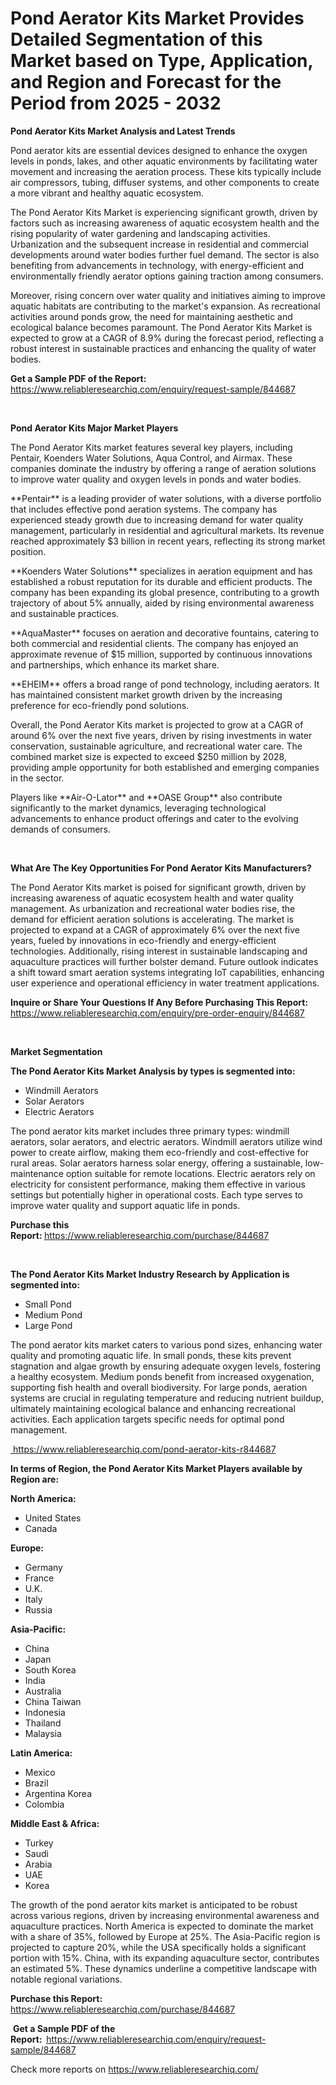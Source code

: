 <p><h1>Pond Aerator Kits Market Provides Detailed Segmentation of this Market based on Type, Application, and Region and Forecast for the Period from 2025 - 2032</h1></p><p><strong>Pond Aerator Kits Market Analysis and Latest Trends</strong></p>
<p><p>Pond aerator kits are essential devices designed to enhance the oxygen levels in ponds, lakes, and other aquatic environments by facilitating water movement and increasing the aeration process. These kits typically include air compressors, tubing, diffuser systems, and other components to create a more vibrant and healthy aquatic ecosystem. </p><p>The Pond Aerator Kits Market is experiencing significant growth, driven by factors such as increasing awareness of aquatic ecosystem health and the rising popularity of water gardening and landscaping activities. Urbanization and the subsequent increase in residential and commercial developments around water bodies further fuel demand. The sector is also benefiting from advancements in technology, with energy-efficient and environmentally friendly aerator options gaining traction among consumers.</p><p>Moreover, rising concern over water quality and initiatives aiming to improve aquatic habitats are contributing to the market's expansion. As recreational activities around ponds grow, the need for maintaining aesthetic and ecological balance becomes paramount. The Pond Aerator Kits Market is expected to grow at a CAGR of 8.9% during the forecast period, reflecting a robust interest in sustainable practices and enhancing the quality of water bodies.</p></p>
<p><strong>Get a Sample PDF of the Report:&nbsp;</strong> <a href="https://www.reliableresearchiq.com/enquiry/request-sample/844687?utm_campaign=2783&utm_medium=2&utm_source=Github&utm_content=ia&utm_term=10042025&utm_id=pond-aerator-kits">https://www.reliableresearchiq.com/enquiry/request-sample/844687</a></p>
<p>&nbsp;</p>
<p><strong>Pond Aerator Kits Major Market Players</strong></p>
<p><p>The Pond Aerator Kits market features several key players, including Pentair, Koenders Water Solutions, Aqua Control, and Airmax. These companies dominate the industry by offering a range of aeration solutions to improve water quality and oxygen levels in ponds and water bodies.</p><p>**Pentair** is a leading provider of water solutions, with a diverse portfolio that includes effective pond aeration systems. The company has experienced steady growth due to increasing demand for water quality management, particularly in residential and agricultural markets. Its revenue reached approximately $3 billion in recent years, reflecting its strong market position.</p><p>**Koenders Water Solutions** specializes in aeration equipment and has established a robust reputation for its durable and efficient products. The company has been expanding its global presence, contributing to a growth trajectory of about 5% annually, aided by rising environmental awareness and sustainable practices.</p><p>**AquaMaster** focuses on aeration and decorative fountains, catering to both commercial and residential clients. The company has enjoyed an approximate revenue of $15 million, supported by continuous innovations and partnerships, which enhance its market share.</p><p>**EHEIM** offers a broad range of pond technology, including aerators. It has maintained consistent market growth driven by the increasing preference for eco-friendly pond solutions.</p><p>Overall, the Pond Aerator Kits market is projected to grow at a CAGR of around 6% over the next five years, driven by rising investments in water conservation, sustainable agriculture, and recreational water care. The combined market size is expected to exceed $250 million by 2028, providing ample opportunity for both established and emerging companies in the sector. </p><p>Players like **Air-O-Lator** and **OASE Group** also contribute significantly to the market dynamics, leveraging technological advancements to enhance product offerings and cater to the evolving demands of consumers.</p></p>
<p>&nbsp;</p>
<p><strong>What Are The Key Opportunities For Pond Aerator Kits Manufacturers?</strong></p>
<p><p>The Pond Aerator Kits market is poised for significant growth, driven by increasing awareness of aquatic ecosystem health and water quality management. As urbanization and recreational water bodies rise, the demand for efficient aeration solutions is accelerating. The market is projected to expand at a CAGR of approximately 6% over the next five years, fueled by innovations in eco-friendly and energy-efficient technologies. Additionally, rising interest in sustainable landscaping and aquaculture practices will further bolster demand. Future outlook indicates a shift toward smart aeration systems integrating IoT capabilities, enhancing user experience and operational efficiency in water treatment applications.</p></p>
<p><strong>Inquire or Share Your Questions If Any Before Purchasing This Report:</strong> <a href="https://www.reliableresearchiq.com/enquiry/pre-order-enquiry/844687?utm_campaign=2783&utm_medium=2&utm_source=Github&utm_content=ia&utm_term=10042025&utm_id=pond-aerator-kits">https://www.reliableresearchiq.com/enquiry/pre-order-enquiry/844687</a></p>
<p>&nbsp;</p>
<p><strong>Market Segmentation</strong></p>
<p><strong>The Pond Aerator Kits Market Analysis by types is segmented into:</strong></p>
<p><ul><li>Windmill Aerators</li><li>Solar Aerators</li><li>Electric Aerators</li></ul></p>
<p><p>The pond aerator kits market includes three primary types: windmill aerators, solar aerators, and electric aerators. Windmill aerators utilize wind power to create airflow, making them eco-friendly and cost-effective for rural areas. Solar aerators harness solar energy, offering a sustainable, low-maintenance option suitable for remote locations. Electric aerators rely on electricity for consistent performance, making them effective in various settings but potentially higher in operational costs. Each type serves to improve water quality and support aquatic life in ponds.</p></p>
<p><strong>Purchase this Report:&nbsp;</strong><a href="https://www.reliableresearchiq.com/purchase/844687?utm_campaign=2783&utm_medium=2&utm_source=Github&utm_content=ia&utm_term=10042025&utm_id=pond-aerator-kits">https://www.reliableresearchiq.com/purchase/844687</a></p>
<p>&nbsp;</p>
<p><strong>The Pond Aerator Kits Market Industry Research by Application is segmented into:</strong></p>
<p><ul><li>Small Pond</li><li>Medium Pond</li><li>Large Pond</li></ul></p>
<p><p>The pond aerator kits market caters to various pond sizes, enhancing water quality and promoting aquatic life. In small ponds, these kits prevent stagnation and algae growth by ensuring adequate oxygen levels, fostering a healthy ecosystem. Medium ponds benefit from increased oxygenation, supporting fish health and overall biodiversity. For large ponds, aeration systems are crucial in regulating temperature and reducing nutrient buildup, ultimately maintaining ecological balance and enhancing recreational activities. Each application targets specific needs for optimal pond management.</p></p>
<p><a href="https://www.reliableresearchiq.com/pond-aerator-kits-r844687?utm_campaign=2783&utm_medium=2&utm_source=Github&utm_content=ia&utm_term=10042025&utm_id=pond-aerator-kits">&nbsp;https://www.reliableresearchiq.com/pond-aerator-kits-r844687</a></p>
<p><strong>In terms of Region, the Pond Aerator Kits Market Players available by Region are:</strong></p>
<p>
    <p> <strong> North America: </strong>
        <ul>
            <li>United States</li>
            <li>Canada</li>
        </ul>
        </p> 
    <p> <strong> Europe: </strong>
        <ul>
            <li>Germany</li>
            <li>France</li>
            <li>U.K.</li>
            <li>Italy</li>
            <li>Russia</li>
        </ul>
        </p> 
    <p> <strong> Asia-Pacific: </strong>
        <ul>
            <li>China</li>
            <li>Japan</li>
            <li>South Korea</li>
            <li>India</li>
            <li>Australia</li>
            <li>China Taiwan</li>
            <li>Indonesia</li>
            <li>Thailand</li>
            <li>Malaysia</li>
        </ul>
        </p> 
    <p> <strong> Latin America: </strong>
        <ul>
            <li>Mexico</li>
            <li>Brazil</li>
            <li>Argentina Korea</li>
            <li>Colombia</li>
        </ul>
        </p> 
    <p> <strong> Middle East & Africa: </strong>
        <ul>
            <li>Turkey</li>
            <li>Saudi</li>
            <li>Arabia</li>
            <li>UAE</li>
            <li>Korea</li>
        </ul>
    </p>
    </p>
<p><p>The growth of the pond aerator kits market is anticipated to be robust across various regions, driven by increasing environmental awareness and aquaculture practices. North America is expected to dominate the market with a share of 35%, followed by Europe at 25%. The Asia-Pacific region is projected to capture 20%, while the USA specifically holds a significant portion with 15%. China, with its expanding aquaculture sector, contributes an estimated 5%. These dynamics underline a competitive landscape with notable regional variations.</p></p>
<p><strong>Purchase this Report: </strong><a href="https://www.reliableresearchiq.com/purchase/844687?utm_campaign=2783&utm_medium=2&utm_source=Github&utm_content=ia&utm_term=10042025&utm_id=pond-aerator-kits">https://www.reliableresearchiq.com/purchase/844687</a></p>
<p>&nbsp;<strong>Get a Sample PDF of the Report:&nbsp;&nbsp;</strong><a href="https://www.reliableresearchiq.com/enquiry/request-sample/844687?utm_campaign=2783&utm_medium=2&utm_source=Github&utm_content=ia&utm_term=10042025&utm_id=pond-aerator-kits">https://www.reliableresearchiq.com/enquiry/request-sample/844687</a></p>
<p><strong></strong></p>
<p>Check more reports on <a href="https://www.reliableresearchiq.com/?utm_campaign=2783&utm_medium=2&utm_source=Github&utm_content=ia&utm_term=10042025&utm_id=pond-aerator-kits">https://www.reliableresearchiq.com/</a></p>